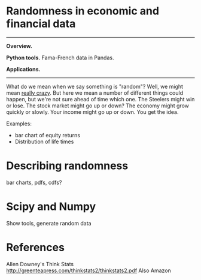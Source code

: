 # Randomness in economic and financial data


---
**Overview.**

**Python tools.**  Fama-French data in Pandas.

**Applications.**

---

What do we mean when we say something is "random"?  Well, we might mean [really crazy](http://www.urbandictionary.com/define.php?term=Random).  But here we mean a number of different things could happen, but we're not sure ahead of time which one.  The Steelers might win or lose.  The stock market might go up or down?  The economy might grow quickly or slowly.  Your income might go up or down.  You get the idea.


Examples:  
* bar chart of equity returns
* Distribution of life times 


# Describing randomness


bar charts, pdfs, cdfs?



# Scipy and Numpy

Show tools, generate random data


# References 

Allen Downey's Think Stats http://greenteapress.com/thinkstats2/thinkstats2.pdf Also Amazon 